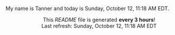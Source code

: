 My name is Tanner and today is Sunday, October 12, 11:18 AM EDT.

<p align="center">This <i>README</i> file is generated <b>every 3 hours</b>!</br>Last refresh: Sunday, October 12, 11:18 AM EDT<br /></p>
